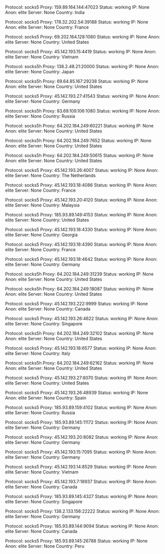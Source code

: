 Protocol: socks5
Proxy: 159.89.164.144:47023
Status: working
IP: None
Anon: elite
Server: None
Country: India

Protocol: socks5
Proxy: 178.32.202.54:39188
Status: working
IP: None
Anon: elite
Server: None
Country: France

Protocol: socks5
Proxy: 69.202.164.128:1080
Status: working
IP: None
Anon: elite
Server: None
Country: United States

Protocol: socks5
Proxy: 45.142.193.15:4419
Status: working
IP: None
Anon: elite
Server: None
Country: Vietnam

Protocol: socks5h
Proxy: 138.2.48.21:20000
Status: working
IP: None
Anon: elite
Server: None
Country: Japan

Protocol: socks5h
Proxy: 69.64.85.167:29238
Status: working
IP: None
Anon: elite
Server: None
Country: United States

Protocol: socks5
Proxy: 45.142.193.27:41543
Status: working
IP: None
Anon: elite
Server: None
Country: Germany

Protocol: socks5h
Proxy: 83.69.109.106:1080
Status: working
IP: None
Anon: elite
Server: None
Country: Russia

Protocol: socks5h
Proxy: 64.202.184.249:60221
Status: working
IP: None
Anon: elite
Server: None
Country: United States

Protocol: socks5h
Proxy: 64.202.184.249:7652
Status: working
IP: None
Anon: elite
Server: None
Country: United States

Protocol: socks5h
Proxy: 64.202.184.249:50615
Status: working
IP: None
Anon: elite
Server: None
Country: United States

Protocol: socks5
Proxy: 45.142.193.26:4007
Status: working
IP: None
Anon: elite
Server: None
Country: The Netherlands

Protocol: socks5
Proxy: 45.142.193.18:4086
Status: working
IP: None
Anon: elite
Server: None
Country: France

Protocol: socks5
Proxy: 45.142.193.20:4120
Status: working
IP: None
Anon: elite
Server: None
Country: Malaysia

Protocol: socks5
Proxy: 185.93.89.149:4153
Status: working
IP: None
Anon: elite
Server: None
Country: United States

Protocol: socks5
Proxy: 45.142.193.18:4330
Status: working
IP: None
Anon: elite
Server: None
Country: Georgia

Protocol: socks5
Proxy: 45.142.193.18:4390
Status: working
IP: None
Anon: elite
Server: None
Country: France

Protocol: socks5
Proxy: 45.142.193.18:4642
Status: working
IP: None
Anon: elite
Server: None
Country: Germany

Protocol: socks5h
Proxy: 64.202.184.249:31239
Status: working
IP: None
Anon: elite
Server: None
Country: United States

Protocol: socks5h
Proxy: 64.202.184.249:18087
Status: working
IP: None
Anon: elite
Server: None
Country: United States

Protocol: socks5
Proxy: 45.142.193.222:9999
Status: working
IP: None
Anon: elite
Server: None
Country: Canada

Protocol: socks5
Proxy: 45.142.193.26:4622
Status: working
IP: None
Anon: elite
Server: None
Country: Singapore

Protocol: socks5h
Proxy: 64.202.184.249:32102
Status: working
IP: None
Anon: elite
Server: None
Country: United States

Protocol: socks5
Proxy: 45.142.193.18:6577
Status: working
IP: None
Anon: elite
Server: None
Country: Italy

Protocol: socks5h
Proxy: 64.202.184.249:62162
Status: working
IP: None
Anon: elite
Server: None
Country: United States

Protocol: socks5
Proxy: 45.142.193.27:8070
Status: working
IP: None
Anon: elite
Server: None
Country: United States

Protocol: socks5
Proxy: 45.142.193.26:48939
Status: working
IP: None
Anon: elite
Server: None
Country: Spain

Protocol: socks5
Proxy: 185.93.89.159:4102
Status: working
IP: None
Anon: elite
Server: None
Country: Russia

Protocol: socks5
Proxy: 185.93.89.145:11172
Status: working
IP: None
Anon: elite
Server: None
Country: Germany

Protocol: socks5
Proxy: 45.142.193.20:8082
Status: working
IP: None
Anon: elite
Server: None
Country: Germany

Protocol: socks5
Proxy: 45.142.193.15:7095
Status: working
IP: None
Anon: elite
Server: None
Country: Germany

Protocol: socks5
Proxy: 45.142.193.14:8529
Status: working
IP: None
Anon: elite
Server: None
Country: Vietnam

Protocol: socks5
Proxy: 45.142.193.7:18937
Status: working
IP: None
Anon: elite
Server: None
Country: Canada

Protocol: socks5
Proxy: 185.93.89.145:4327
Status: working
IP: None
Anon: elite
Server: None
Country: Singapore

Protocol: socks5
Proxy: 138.2.133.156:22222
Status: working
IP: None
Anon: elite
Server: None
Country: Germany

Protocol: socks5
Proxy: 185.93.89.144:9094
Status: working
IP: None
Anon: elite
Server: None
Country: Canada

Protocol: socks5
Proxy: 185.93.89.145:26788
Status: working
IP: None
Anon: elite
Server: None
Country: Peru

